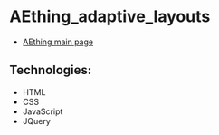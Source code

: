 # AEthing_adaptive_layouts

- [AEthing main page](https://kirill1991okt.github.io/AEthing_adaptive_layouts/about_AEthing/)

## Technologies:

- HTML
- CSS
- JavaScript
- JQuery

